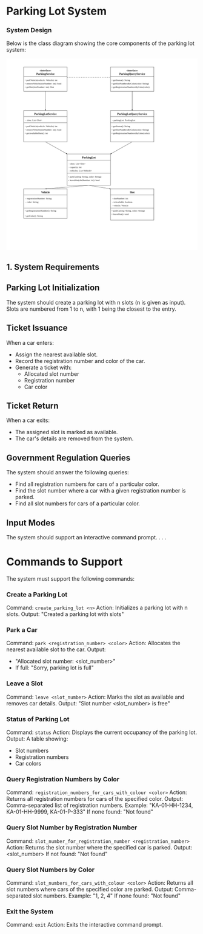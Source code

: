 # Parking Lot System


### System Design
Below is the class diagram showing the core components of the parking lot system:

![Class Diagram](docs/class_diagram.svg)



## 1. System Requirements

## Parking Lot Initialization
The system should create a parking lot with n slots (n is given as input).
Slots are numbered from 1 to n, with 1 being the closest to the entry.

## Ticket Issuance
When a car enters:
- Assign the nearest available slot.
- Record the registration number and color of the car.
- Generate a ticket with:
  - Allocated slot number
  - Registration number
  - Car color

## Ticket Return
When a car exits:
- The assigned slot is marked as available.
- The car's details are removed from the system.

## Government Regulation Queries
The system should answer the following queries:
- Find all registration numbers for cars of a particular color.
- Find the slot number where a car with a given registration number is parked.
- Find all slot numbers for cars of a particular color.

## Input Modes
The system should support an interactive command prompt.
.
.
.
# Commands to Support

The system must support the following commands:

### Create a Parking Lot
Command: `create_parking_lot <n>`
Action: Initializes a parking lot with n slots.
Output: "Created a parking lot with <n> slots"

### Park a Car
Command: `park <registration_number> <color>`
Action: Allocates the nearest available slot to the car.
Output:
- "Allocated slot number: <slot_number>"
- If full: "Sorry, parking lot is full"

### Leave a Slot
Command: `leave <slot_number>`
Action: Marks the slot as available and removes car details.
Output: "Slot number <slot_number> is free"

### Status of Parking Lot
Command: `status`
Action: Displays the current occupancy of the parking lot.
Output: A table showing:
- Slot numbers
- Registration numbers
- Car colors

### Query Registration Numbers by Color
Command: `registration_numbers_for_cars_with_colour <color>`
Action: Returns all registration numbers for cars of the specified color.
Output: Comma-separated list of registration numbers.
Example: "KA-01-HH-1234, KA-01-HH-9999, KA-01-P-333"
If none found: "Not found"

### Query Slot Number by Registration Number
Command: `slot_number_for_registration_number <registration_number>`
Action: Returns the slot number where the specified car is parked.
Output: <slot_number>
If not found: "Not found"

### Query Slot Numbers by Color
Command: `slot_numbers_for_cars_with_colour <color>`
Action: Returns all slot numbers where cars of the specified color are parked.
Output: Comma-separated slot numbers.
Example: "1, 2, 4"
If none found: "Not found"

### Exit the System
Command: `exit`
Action: Exits the interactive command prompt.
